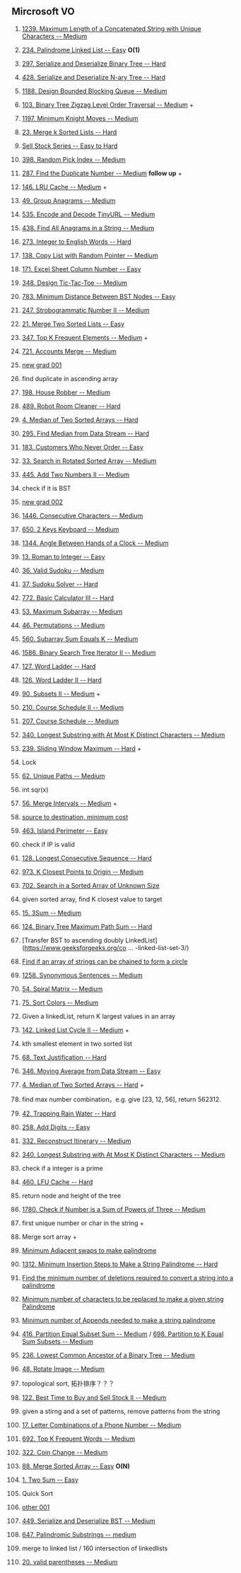 ## Mircrosoft VO

1. [1239. Maximum Length of a Concatenated String with Unique Characters -- Medium](https://leetcode.com/problems/maximum-length-of-a-concatenated-string-with-unique-characters/)

2. [234. Palindrome Linked List -- Easy](https://leetcode.com/problems/palindrome-linked-list/) **O(1)**

3. [297. Serialize and Deserialize Binary Tree -- Hard](https://leetcode.com/problems/serialize-and-deserialize-binary-tree/)
4. [428. Serialize and Deserialize N-ary Tree -- Hard](https://leetcode.com/problems/serialize-and-deserialize-n-ary-tree/) 
5. [1188. Design Bounded Blocking Queue -- Medium](https://leetcode.com/problems/design-bounded-blocking-queue/) 
6. [103. Binary Tree Zigzag Level Order Traversal -- Medium](https://leetcode.com/problems/binary-tree-zigzag-level-order-traversal/) +
7. [1197. Minimum Knight Moves -- Medium](https://leetcode.com/problems/minimum-knight-moves/)
8. [23. Merge k Sorted Lists -- Hard](https://leetcode.com/problems/merge-k-sorted-lists/)
9. [Sell Stock Series -- Easy to Hard](https://leetcode.com/problemset/all/?search=sell%20stock)
10. [398. Random Pick Index -- Medium](https://leetcode.com/problems/random-pick-index/)
11. [287. Find the Duplicate Number -- Medium](https://leetcode.com/problems/find-the-duplicate-number/) **follow up** +
12. [146. LRU Cache -- Medium](https://leetcode.com/problems/lru-cache/) +
13. [49. Group Anagrams -- Medium](https://leetcode.com/problems/group-anagrams/)
14. [535. Encode and Decode TinyURL -- Medium](https://leetcode.com/problems/encode-and-decode-tinyurl/)
15. [438. Find All Anagrams in a String -- Medium](https://leetcode.com/problems/find-all-anagrams-in-a-string/)
16. [273. Integer to English Words -- Hard](https://leetcode.com/problems/integer-to-english-words/)
17. [138. Copy List with Random Pointer -- Medium](https://leetcode.com/problems/copy-list-with-random-pointer/)
18. [171. Excel Sheet Column Number -- Easy](https://leetcode.com/problems/excel-sheet-column-number/)
19. [348. Design Tic-Tac-Toe -- Medium](https://leetcode.com/problems/design-tic-tac-toe/)
20. [783. Minimum Distance Between BST Nodes -- Easy](https://leetcode.com/problems/minimum-distance-between-bst-nodes/)
21. [247. Strobogrammatic Number II -- Medium](https://leetcode.com/problems/strobogrammatic-number-ii/)
22. [21. Merge Two Sorted Lists -- Easy](https://leetcode.com/problems/merge-two-sorted-lists/)
23. [347. Top K Frequent Elements -- Medium](https://leetcode.com/problems/top-k-frequent-elements/) +
24. [721. Accounts Merge -- Medium](https://leetcode.com/problems/accounts-merge/)
25. [new grad 001](https://www.1point3acres.com/bbs/thread-744683-1-1.html)
26. find duplicate in ascending array
27. [198. House Robber --  Medium](https://leetcode.com/problems/house-robber/)
28. [489. Robot Room Cleaner --  Hard](https://leetcode.com/problems/robot-room-cleaner/)
29. [4. Median of Two Sorted Arrays -- Hard](https://leetcode.com/problems/median-of-two-sorted-arrays/)
30. [295. Find Median from Data Stream -- Hard](https://leetcode.com/problems/find-median-from-data-stream/)
31. [183. Customers Who Never Order -- Easy](https://leetcode.com/problems/customers-who-never-order/)
32. [33. Search in Rotated Sorted Array -- Medium](https://leetcode.com/problems/search-in-rotated-sorted-array/)
33. [445. Add Two Numbers II -- Medium](https://leetcode.com/problems/add-two-numbers-ii/)
34.  check if it is BST
35. [new grad 002](https://www.1point3acres.com/bbs/thread-712335-1-1.html)
36. [1446. Consecutive Characters --  Medium](https://leetcode.com/problems/consecutive-characters/)
37. [650. 2 Keys Keyboard --  Medium](https://leetcode.com/problems/2-keys-keyboard/)
38. [1344. Angle Between Hands of a Clock --  Medium](https://leetcode.com/problems/angle-between-hands-of-a-clock/)
39. [13. Roman to Integer -- Easy](https://leetcode.com/problems/roman-to-integer/)
40. [36. Valid Sudoku -- Medium](https://leetcode.com/problems/valid-sudoku/)
41. [37. Sudoku Solver -- Hard](https://leetcode.com/problems/sudoku-solver/)
42. [772. Basic Calculator III -- Hard](https://leetcode.com/problems/basic-calculator-iii/)
43. [53. Maximum Subarray -- Medium](https://leetcode.com/problems/maximum-subarray/)
44. [46. Permutations -- Medium](https://leetcode.com/problems/permutations/)
45. [560. Subarray Sum Equals K -- Medium](https://leetcode.com/problems/subarray-sum-equals-k/)
46. [1586. Binary Search Tree Iterator II -- Medium](https://leetcode.com/problems/binary-search-tree-iterator-ii/)
47. [127. Word Ladder --  Hard](https://leetcode.com/problems/word-ladder/)
48. [126. Word Ladder II -- Hard](https://leetcode.com/problems/word-ladder-ii/)
49. [90. Subsets II -- Medium](https://leetcode.com/problems/subsets-ii/) +
50. [210. Course Schedule II -- Medium](https://leetcode.com/problems/course-schedule-ii/)
51. [207. Course Schedule -- Medium](https://leetcode.com/problems/course-schedule/)
52. [340. Longest Substring with At Most K Distinct Characters -- Medium](https://leetcode.com/problems/longest-substring-with-at-most-k-distinct-characters/)
53. [239. Sliding Window Maximum -- Hard](https://leetcode.com/problems/sliding-window-maximum/) +
54. Lock
55. [62. Unique Paths -- Medium](https://leetcode.com/problems/unique-paths/)
56. int sqr(x)
57. [56. Merge Intervals -- Medium](https://leetcode.com/problems/merge-intervals/) +
58. [source to destination, minimum cost](https://www.1point3acres.com/bbs/thread-744749-1-1.html)
59. [463. Island Perimeter -- Easy](https://leetcode.com/problems/island-perimeter/)
60. check if IP is valid
61. [128. Longest Consecutive Sequence -- Hard](https://leetcode.com/problems/longest-consecutive-sequence/)
62. [973. K Closest Points to Origin -- Medium](https://leetcode.com/problems/k-closest-points-to-origin/)
63. [702. Search in a Sorted Array of Unknown Size](https://leetcode.com/problems/search-in-a-sorted-array-of-unknown-size/)
64. given sorted array, find K closest value to target
65. [15. 3Sum -- Medium](https://leetcode.com/problems/3sum/)
66. [124. Binary Tree Maximum Path Sum -- Hard](https://leetcode.com/problems/binary-tree-maximum-path-sum/)
67. [Transfer BST to ascending doubly LinkedList](https://www.geeksforgeeks.org/co ... -linked-list-set-3/)
68. [Find if an array of strings can be chained to form a circle](https://www.geeksforgeeks.org/given-array-strings-find-strings-can-chained-form-circle/)
69. [1258. Synonymous Sentences -- Medium](https://leetcode.com/problems/synonymous-sentences/)
70. [54. Spiral Matrix -- Medium](https://leetcode.com/problems/spiral-matrix/)
71. [75. Sort Colors -- Medium](https://leetcode.com/problems/sort-colors/)
72. Given a linkedList, return K largest values in an array
73. [142. Linked List Cycle II -- Medium](https://leetcode.com/problems/linked-list-cycle-ii/) +
74. kth smallest element in two sorted list
75. [68. Text Justification -- Hard](https://leetcode.com/problems/text-justification/)
76. [346. Moving Average from Data Stream -- Easy](https://leetcode.com/problems/moving-average-from-data-stream/)
77. [4. Median of Two Sorted Arrays -- Hard](https://leetcode.com/problems/median-of-two-sorted-arrays/) +
78. find max number combination。e.g. give [23, 12, 56], return 562312.
79. [42. Trapping Rain Water -- Hard](https://leetcode.com/problems/trapping-rain-water/)
80. [258. Add Digits -- Easy](https://leetcode.com/problems/add-digits/)
81. [332. Reconstruct Itinerary -- Medium](https://leetcode.com/problems/reconstruct-itinerary/)
82. [340. Longest Substring with At Most K Distinct Characters -- Medium](https://leetcode.com/problems/longest-substring-with-at-most-k-distinct-characters/)
83. check if a integer is a prime
84. [460. LFU Cache -- Hard](https://leetcode.com/problems/lfu-cache/)
85. return node and height of the tree
86. [1780. Check if Number is a Sum of Powers of Three -- Medium](https://leetcode.com/problems/check-if-number-is-a-sum-of-powers-of-three/)
87. first unique number or char in the string +
88. Merge sort array +
89. [Minimum Adjacent swaps to make palindrome](https://leetcode.com/discuss/interview-question/351783/)
90. [1312. Minimum Insertion Steps to Make a String Palindrome -- Hard](https://leetcode.com/problems/minimum-insertion-steps-to-make-a-string-palindrome/)
91. [Find the minimum number of deletions required to convert a string into a palindrome](https://www.techiedelight.com/find-minimum-number-deletions-convert-string-into-palindrome/)
92. [Minimum number of characters to be replaced to make a given string Palindrome](https://www.geeksforgeeks.org/minimum-number-of-characters-to-be-replaced-to-make-a-given-string-palindrome/)
93. [Minimum number of Appends needed to make a string palindrome](https://www.geeksforgeeks.org/minimum-number-appends-needed-make-string-palindrome/)
94. [416. Partition Equal Subset Sum -- Medium](https://leetcode.com/problems/partition-equal-subset-sum/) / [698. Partition to K Equal Sum Subsets -- Medium](https://leetcode.com/problems/partition-to-k-equal-sum-subsets/)
95. [236. Lowest Common Ancestor of a Binary Tree -- Medium](https://leetcode.com/problems/lowest-common-ancestor-of-a-binary-tree/)
96. [48. Rotate Image -- Medium](https://leetcode.com/problems/rotate-image/)
97. topological sort, 拓扑排序？？？
98. [122. Best Time to Buy and Sell Stock II -- Medium](https://leetcode.com/problems/best-time-to-buy-and-sell-stock-ii/)
99. given a stirng and a set of patterns, remove patterns from the string
100. [17. Letter Combinations of a Phone Number -- Medium](https://leetcode.com/problems/letter-combinations-of-a-phone-number/)
101. [692. Top K Frequent Words -- Medium](https://leetcode.com/problems/top-k-frequent-words/)
102. [322. Coin Change --  Medium](https://leetcode.com/problems/coin-change/)
103. [88. Merge Sorted Array -- Easy](https://leetcode.com/problems/merge-sorted-array/) **O(N)**
104. [1. Two Sum -- Easy](https://leetcode.com/problems/two-sum/)
105. Quick Sort
106. [other 001](https://www.1point3acres.com/bbs/thread-707924-1-1.html)
107. [449. Serialize and Deserialize BST -- Medium](https://leetcode.com/problems/serialize-and-deserialize-bst/)
108. [647. Palindromic Substrings -- medium](https://leetcode.com/problems/palindromic-substrings/)
109. merge to linked list / 160 intersection of linkedlists
110. [20. valid parentheses -- Medium](https://leetcode.com/problems/valid-parentheses/)

